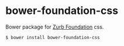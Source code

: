 # bower-foundation-css

Bower package for [Zurb Foundation](https://github.com/zurb/foundation/) css.

```sh
$ bower install bower-foundation-css
```
